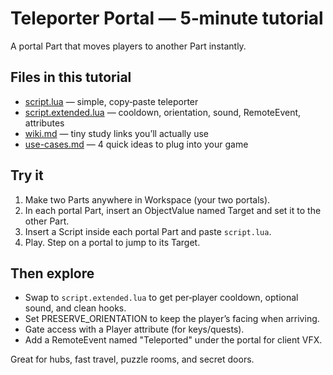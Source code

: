 # Teleporter Portal — 5‑minute tutorial

A portal Part that moves players to another Part instantly.

## Files in this tutorial

- [script.lua](script.lua) — simple, copy‑paste teleporter
- [script.extended.lua](script.extended.lua) — cooldown, orientation, sound, RemoteEvent, attributes
- [wiki.md](wiki.md) — tiny study links you’ll actually use
- [use-cases.md](use-cases.md) — 4 quick ideas to plug into your game

## Try it

1) Make two Parts anywhere in Workspace (your two portals).
2) In each portal Part, insert an ObjectValue named Target and set it to the other Part.
3) Insert a Script inside each portal Part and paste `script.lua`.
4) Play. Step on a portal to jump to its Target.

## Then explore

- Swap to `script.extended.lua` to get per‑player cooldown, optional sound, and clean hooks.
- Set PRESERVE_ORIENTATION to keep the player’s facing when arriving.
- Gate access with a Player attribute (for keys/quests).
- Add a RemoteEvent named "Teleported" under the portal for client VFX.

Great for hubs, fast travel, puzzle rooms, and secret doors.